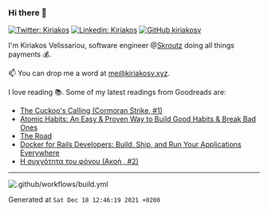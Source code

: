 ### Hi there 👋

[![Twitter: Kiriakos](https://img.shields.io/twitter/follow/k_velissariou?style=social)](https://twitter.com/k_velissariou)
[![Linkedin: Kiriakos](https://img.shields.io/badge/-kiriakos-blue?style=flat&logo=Linkedin&logoColor=white&link=https://www.linkedin.com/in/kiriakosv/)](https://www.linkedin.com/in/kiriakosv/)
[![GitHub kiriakosv](https://img.shields.io/github/followers/kiriakosv?label=follow&style=social)](https://github.com/kiriakosv)

I'm Kiriakos Velissariou, software engineer @[Skroutz](https://www.skroutz.gr) doing all things payments 💰.

📫 You can drop me a word at [me@kiriakosv.xyz](mailto:me@kiriakosv.xyz).

I love reading 📚. Some of my latest readings from Goodreads are:
* [The Cuckoo's Calling (Cormoran Strike, #1)](https://www.goodreads.com/book/show/16160797-the-cuckoo-s-calling)
* [Atomic Habits: An Easy & Proven Way to Build Good Habits & Break Bad Ones](https://www.goodreads.com/book/show/42603095-atomic-habits)
* [The Road](https://www.goodreads.com/book/show/5325066-the-road)
* [Docker for Rails Developers: Build, Ship, and Run Your Applications Everywhere](https://www.goodreads.com/book/show/46249262-docker-for-rails-developers)
* [Η συχνότητα του φόνου (Ακοή , #2)](https://www.goodreads.com/book/show/56576642)

---

![.github/workflows/build.yml](https://github.com/kiriakosv/kiriakosv/workflows/.github/workflows/build.yml/badge.svg)

Generated at `Sat Dec 18 12:46:19 2021 +0200`
